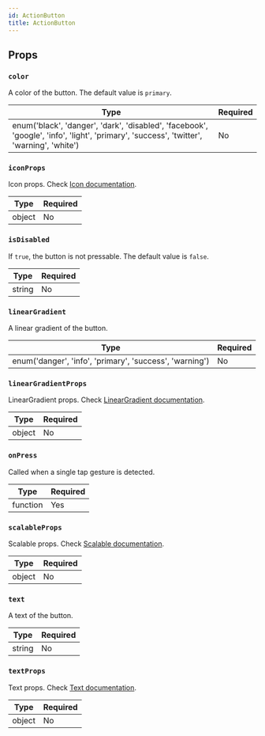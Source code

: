 ```yaml
---
id: ActionButton
title: ActionButton
---
```


## Props

### `color`

A color of the button. The default value is `primary`.

| Type                                                                                                                                    | Required |
| ----------------------------------------------------------------------------------------------------------------------------------------| -------- |
| enum('black', 'danger', 'dark', 'disabled', 'facebook', 'google', 'info', 'light', 'primary', 'success', 'twitter', 'warning', 'white') | No       |

### `iconProps`

Icon props. Check [Icon documentation](Icon.md#props).

| Type   | Required |
| -------| -------- |
| object | No       |

### `isDisabled`

If `true`, the button is not pressable. The default value is `false`.

| Type   | Required |
| -------| -------- |
| string | No       |

### `linearGradient`

A linear gradient of the button.

| Type                                                    | Required |
| --------------------------------------------------------| -------- |
| enum('danger', 'info', 'primary', 'success', 'warning') | No       |

### `linearGradientProps`

LinearGradient props. Check [LinearGradient documentation](LinearGradient.md#props).

| Type   | Required |
| -------| -------- |
| object | No       |

### `onPress`

Called when a single tap gesture is detected.

| Type     | Required |
| ---------| -------- |
| function | Yes      |

### `scalableProps`

Scalable props. Check [Scalable documentation](Scalable.md#props).

| Type   | Required |
| -------| -------- |
| object | No       |

### `text`

A text of the button.

| Type   | Required |
| -------| -------- |
| string | No       |

### `textProps`

Text props. Check [Text documentation](Text.md#props).

| Type   | Required |
| -------| -------- |
| object | No       |

